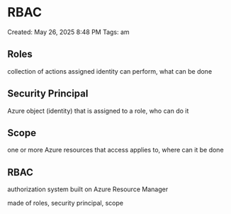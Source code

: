 # RBAC

Created: May 26, 2025 8:48 PM
Tags: am

## Roles

collection of actions assigned identity can perform, what can be done

## Security Principal

Azure object (identity) that is assigned to a role, who can do it

## Scope

one or more Azure resources that access applies to, where can it be done

## RBAC

authorization system built on Azure Resource Manager

made of roles, security principal, scope